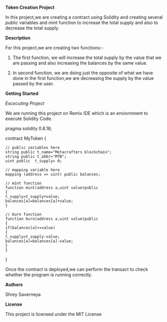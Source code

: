 **Token Creation Project**

In this project,we are creating a contract using Solidity and creating several public variables and mint function to increase the total supply and also to decrease the total supply.

**Description**

For this project,we are creating two functions:-

1) The first function, we will increase the total supply by the value that we are passing and also increasing the balances by the same value.

2) In second function, we are doing just the opposite of what we have done in the first function,we are decreasing the supply by the value passed by the user.

**Getting Started**

*Excecuting Project*

We are running this project on Remix IDE which is an enviornment to execute Solidity Code.

pragma solidity 0.8.18;

contract MyToken {

    // public variables here
    string public t_name="Metacrafters blockchain";
    string public t_abbr="MTB";
    uint public  t_supply= 0;
    
    // mapping variable here
    mapping (address => uint) public balances;
    
    // mint function
    function mint(address a,uint value)public
    {
    t_supply=t_supply+value;
    balances[a]=balances[a]+value;
    }

    // burn function
    function burn(address a,uint value)public
    {
    if(balances[a]>=value)
    {
    t_supply=t_supply-value;
    balances[a]=balances[a]-value;
    }
    }
}

Once the contract is deployed,we can perform the transact to check whether the program is running correctly.

**Authors**

Shrey Saverneya

**License**

This project is licensed under the MIT License

